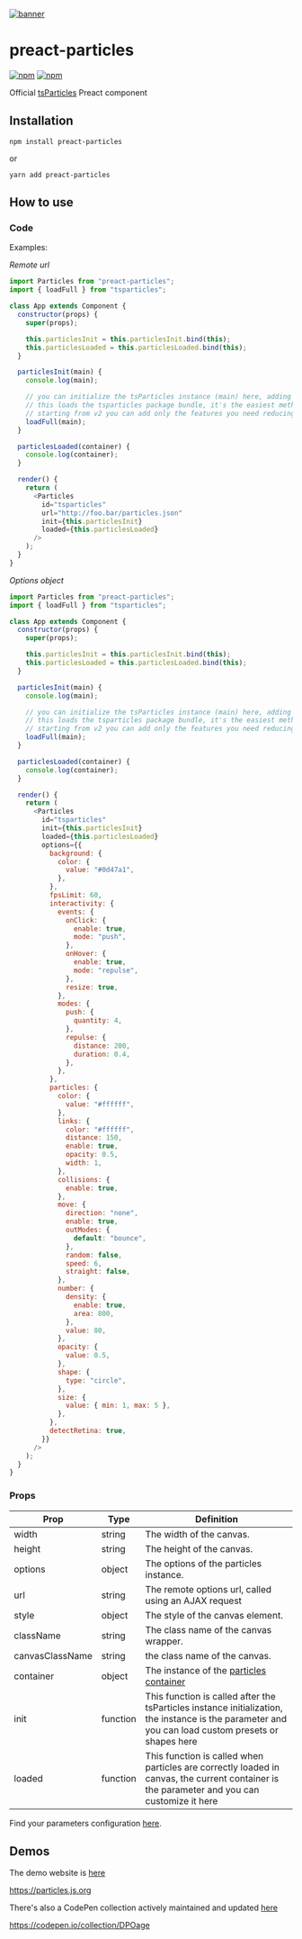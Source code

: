 [![banner](https://particles.js.org/images/banner2.png)](https://particles.js.org)

# preact-particles

[![npm](https://img.shields.io/npm/v/preact-particles)](https://www.npmjs.com/package/preact-particles) [![npm](https://img.shields.io/npm/dm/preact-particles)](https://www.npmjs.com/package/preact-particles)

Official [tsParticles](https://github.com/matteobruni/tsparticles) Preact component

## Installation

```shell
npm install preact-particles
```

or

```shell
yarn add preact-particles
```

## How to use

### Code

Examples:

_Remote url_

```javascript
import Particles from "preact-particles";
import { loadFull } from "tsparticles";

class App extends Component {
  constructor(props) {
    super(props);

    this.particlesInit = this.particlesInit.bind(this);
    this.particlesLoaded = this.particlesLoaded.bind(this);
  }

  particlesInit(main) {
    console.log(main);

    // you can initialize the tsParticles instance (main) here, adding custom shapes or presets
    // this loads the tsparticles package bundle, it's the easiest method for getting everything ready
    // starting from v2 you can add only the features you need reducing the bundle size
    loadFull(main);
  }

  particlesLoaded(container) {
    console.log(container);
  }

  render() {
    return (
      <Particles
        id="tsparticles"
        url="http://foo.bar/particles.json"
        init={this.particlesInit}
        loaded={this.particlesLoaded}
      />
    );
  }
}
```

_Options object_

```javascript
import Particles from "preact-particles";
import { loadFull } from "tsparticles";

class App extends Component {
  constructor(props) {
    super(props);

    this.particlesInit = this.particlesInit.bind(this);
    this.particlesLoaded = this.particlesLoaded.bind(this);
  }

  particlesInit(main) {
    console.log(main);

    // you can initialize the tsParticles instance (main) here, adding custom shapes or presets
    // this loads the tsparticles package bundle, it's the easiest method for getting everything ready
    // starting from v2 you can add only the features you need reducing the bundle size
    loadFull(main);
  }

  particlesLoaded(container) {
    console.log(container);
  }

  render() {
    return (
      <Particles
        id="tsparticles"
        init={this.particlesInit}
        loaded={this.particlesLoaded}
        options={{
          background: {
            color: {
              value: "#0d47a1",
            },
          },
          fpsLimit: 60,
          interactivity: {
            events: {
              onClick: {
                enable: true,
                mode: "push",
              },
              onHover: {
                enable: true,
                mode: "repulse",
              },
              resize: true,
            },
            modes: {
              push: {
                quantity: 4,
              },
              repulse: {
                distance: 200,
                duration: 0.4,
              },
            },
          },
          particles: {
            color: {
              value: "#ffffff",
            },
            links: {
              color: "#ffffff",
              distance: 150,
              enable: true,
              opacity: 0.5,
              width: 1,
            },
            collisions: {
              enable: true,
            },
            move: {
              direction: "none",
              enable: true,
              outModes: {
                default: "bounce",
              },
              random: false,
              speed: 6,
              straight: false,
            },
            number: {
              density: {
                enable: true,
                area: 800,
              },
              value: 80,
            },
            opacity: {
              value: 0.5,
            },
            shape: {
              type: "circle",
            },
            size: {
              value: { min: 1, max: 5 },
            },
          },
          detectRetina: true,
        }}
      />
    );
  }
}
```

### Props

| Prop            | Type     | Definition                                                                                                                                          |
| --------------- | -------- | --------------------------------------------------------------------------------------------------------------------------------------------------- |
| width           | string   | The width of the canvas.                                                                                                                            |
| height          | string   | The height of the canvas.                                                                                                                           |
| options         | object   | The options of the particles instance.                                                                                                              |
| url             | string   | The remote options url, called using an AJAX request                                                                                                |
| style           | object   | The style of the canvas element.                                                                                                                    |
| className       | string   | The class name of the canvas wrapper.                                                                                                               |
| canvasClassName | string   | the class name of the canvas.                                                                                                                       |
| container       | object   | The instance of the [particles container](https://particles.js.org/docs/modules/_core_container_.html)                                              |
| init            | function | This function is called after the tsParticles instance initialization, the instance is the parameter and you can load custom presets or shapes here |
| loaded          | function | This function is called when particles are correctly loaded in canvas, the current container is the parameter and you can customize it here         |

Find your parameters configuration [here](https://particles.js.org).

## Demos

The demo website is [here](https://particles.js.org)

<https://particles.js.org>

There's also a CodePen collection actively maintained and updated [here](https://codepen.io/collection/DPOage)

<https://codepen.io/collection/DPOage>
